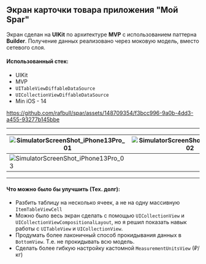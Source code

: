 

## Экран карточки товара приложения **"Мой Spar"**

Экран сделан на **UIKit** по архитектуре **MVP** с использованием паттерна **Builder**. Получение данных реализовано через моковую модель, вместо сетевого слоя.
#### Использованный стек:

- UIKit
- MVP
- `UITableViewDiffableDataSource`
- `UICollectionViewDiffableDataSource`
- Min iOS - 14

https://github.com/rafbull/spar/assets/148709354/f3bcc996-9a0b-4dd3-a455-93277b145bbe

---

| ![SimulatorScreenShot_iPhone13Pro_01](https://github.com/rafbull/spar/assets/148709354/a28ee9ff-c835-48d3-b744-fd5383ddb2b4) | ![SimulatorScreenShot_iPhone13Pro_02](https://github.com/rafbull/spar/assets/148709354/4429d64a-5b3c-4b07-854a-f7d038f6f5dd) |
| --- | --- |
| ![SimulatorScreenShot_iPhone13Pro_03](https://github.com/rafbull/spar/assets/148709354/7aa116eb-9d2d-418c-9b9b-89f625876a1f) |  |

---

#### Что можно было бы улучшить (Тех. долг):
- Разбить  таблицу на несколько ячеек, а не на одну массивную `ItemTableViewCell`
- Можно было весь экран сделать с помощью `UICollectionView` и `UICollectionViewCompositionalLayout`, но я решил показать навык работы с `UITableView` и `UICollectionView`. 
- Продумать более лаконичный способ прокидывания данных в `BottomView`. Т.е. не прокидывать всю модель. 
- Сделать более гибкую настройку кастомной `MeasurementUnitsView` (₽/кг)
